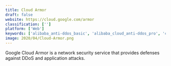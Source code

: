```yaml
---
title: Cloud Armor
draft: false 
website: https://cloud.google.com/armor
classification: ['']
platform: ['Web']
keywords: ['alibaba_anti-ddos_basic', 'alibaba_cloud_anti-ddos_pro', 'cloudflare_ddos_protection', 'datadome', 'imperva_cloud_application_security', 'reblaze', 'sitelock', 'stackpath']
image: 2020/04/Cloud-Armor.png
---
```

Google Cloud Armor is a network security service that provides defenses against DDoS and application attacks.